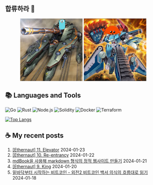 ## 합류하라 🤝

<div align="center">
    <img src="https://github.com/piatoss3612/piatoss3612/blob/main/assets/go.png" alt="합류하라-go" width="40%" height="auto">
    <img src="https://github.com/piatoss3612/piatoss3612/blob/main/assets/rust.png" alt="합류하라-rust" width="40%" height="auto">
</div>

## 📚 Languages and Tools

![Go](https://img.shields.io/badge/Go-00ADD8?style=for-the-badge&logo=go&logoColor=white)
![Rust](https://img.shields.io/badge/Rust-000000?style=for-the-badge&logo=rust&logoColor=white)
![Node.js](https://img.shields.io/badge/Node.js-43853D?style=for-the-badge&logo=node.js&logoColor=white)
![Solidity](https://img.shields.io/badge/solidity-363636?style=for-the-badge&logo=solidity&logoColor=white)
![Docker](https://img.shields.io/badge/docker-%230db7ed.svg?style=for-the-badge&logo=docker&logoColor=white)
![Terraform](https://img.shields.io/badge/terraform-%235835CC.svg?style=for-the-badge&logo=terraform&logoColor=white)

[![Top Langs](https://github-readme-stats.vercel.app/api/top-langs/?username=piatoss3612&layout=compact)](https://github.com/piatoss3612/github-readme-stats)

## ☕ My recent posts

1. [[Ethernaut] 11. Elevator](https://piatoss3612.tistory.com/107) 2024-01-23
2. [[Ethernaut] 10. Re-entrancy](https://piatoss3612.tistory.com/106) 2024-01-22
3. [mdBook을 사용해 markdown 형식의 정적 웹사이트 만들기](https://piatoss3612.tistory.com/105) 2024-01-21
4. [[Ethernaut] 9. King](https://piatoss3612.tistory.com/104) 2024-01-20
5. [밑바닥부터 시작하는 비트코인 - 외전2 비트코인 백서 의식의 흐름대로 읽기](https://piatoss3612.tistory.com/103) 2024-01-18